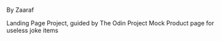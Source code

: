 By Zaaraf

Landing Page Project, guided by The Odin Project
Mock Product page for useless joke items